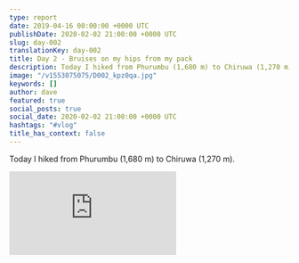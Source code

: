 ```yaml
---
type: report
date: 2019-04-16 00:00:00 +0000 UTC
publishDate: 2020-02-02 21:00:00 +0000 UTC
slug: day-002
translationKey: day-002
title: Day 2 - Bruises on my hips from my pack
description: Today I hiked from Phurumbu (1,680 m) to Chiruwa (1,270 m).
image: "/v1553075075/D002_kpz0qa.jpg"
keywords: []
author: dave
featured: true
social_posts: true
social_date: 2020-02-02 21:00:00 +0000 UTC
hashtags: "#vlog"
title_has_context: false
---
```


Today I hiked from Phurumbu (1,680 m) to Chiruwa (1,270 m).

<iframe class="youtube75" src="https://www.youtube.com/embed/KDEIibvNGXE" frameborder="0" allow="accelerometer; autoplay; encrypted-media; gyroscope; picture-in-picture" allowfullscreen></iframe>

